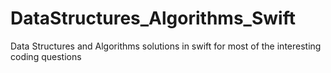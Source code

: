 # DataStructures_Algorithms_Swift
Data Structures and Algorithms solutions in swift for most of the interesting coding questions
